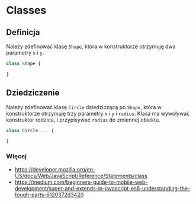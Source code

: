 # Classes

## Definicja

Należy zdefinować klasę `Shape`, która w konstruktorze otrzymuję dwa parametry `x` i `y`.

```javascript
class Shape {

}
```

## Dziedziczenie

Należy zdefinować klasę `Circle` dziedziczącą po `Shape`, która w konstruktorze otrzymuję trzy parametry `x` i `y` i `radius`. Klasa ma wywoływać konstruktor rodzica, i przypisywać `radius` do zmiennej obiektu.

```javascript
class Circle ... {

}
```

### Więcej
- https://developer.mozilla.org/en-US/docs/Web/JavaScript/Reference/Statements/class
- https://medium.com/beginners-guide-to-mobile-web-development/super-and-extends-in-javascript-es6-understanding-the-tough-parts-6120372d3420
